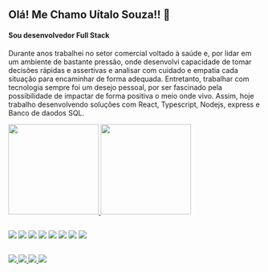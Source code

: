 ## Olá! Me Chamo Uítalo Souza!! 👋
#### Sou desenvolvedor Full Stack

Durante anos trabalhei no setor comercial voltado à saúde e, por lidar em um ambiente de bastante pressão, onde desenvolvi capacidade de tomar decisões rápidas e assertivas e analisar com cuidado e empatia cada situação para encaminhar de forma adequada. Entretanto, trabalhar com tecnologia sempre foi um desejo pessoal, por ser fascinado pela possibilidade de impactar de forma positiva o meio onde vivo. Assim, hoje trabalho desenvolvendo soluções com React, Typescript, Nodejs, express e Banco de daodos SQL.



 <div>
  <a href="https://github.com/uitalorss">
  <img height="180em" src="https://github-readme-stats.vercel.app/api?username=uitalorss&show_icons=true&theme=dark&include_all_commits=true&count_private=true"/>
  <img height="180em" src="https://github-readme-stats.vercel.app/api/top-langs/?username=uitalorss&layout=compact&langs_count=7&theme=dark"/>
</div>
  
##
  
<div style="display: inline-block">
  <img src="https://img.icons8.com/color/48/000000/javascript--v1.png"/>
  <img src="https://img.icons8.com/color/48/000000/html-5.png"/>
  <img src="https://img.icons8.com/color/48/000000/css3.png"/>
  <img src="https://img.icons8.com/color/48/000000/sass.png"/>
  <img src="https://img.icons8.com/color/48/000000/bootstrap.png"/>
  <img src="https://img.icons8.com/color/48/000000/git.png"/>
  <img src="https://img.icons8.com/external-tal-revivo-color-tal-revivo/48/000000/external-react-a-javascript-library-for-building-user-interfaces-logo-color-tal-revivo.png"/>
 <img src="https://img.icons8.com/color/48/000000/typescript.png"/>
</div>
  
##

<div>
  <a href="https://twitter.com/UitalloRss" target="_blank"><img src="https://img.shields.io/badge/Twitter-1DA1F2?style=for-the-badge&logo=twitter&logoColor=white" target="_blank"</a>
  <a href="https://www.linkedin.com/in/uitalorss" target="_blank"><img src="https://img.shields.io/badge/LinkedIn-0077B5?style=for-the-badge&logo=linkedin&logoColor=white" target="_blank"</a>
  <a href="https://www.facebook.com/UitalloRss" target="_blank"><img src="https://img.shields.io/badge/Facebook-1877F2?style=for-the-badge&logo=facebook&logoColor=white" target="_blank"</a>
  <a href="https://www.instagram.com/uitallorss" target="_blank"><img src="https://img.shields.io/badge/Instagram-E4405F?style=for-the-badge&logo=instagram&logoColor=white" target="_blank"</a> 
</div>

